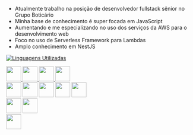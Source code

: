 * Atualmente trabalho na posição de desenvolvedor fullstack sênior no Grupo Boticário
* Minha base de conhecimento é super focada em JavaScript
* Aumentando e me especializando no uso dos serviços da AWS para o desenvolvimento web
* Foco no uso de Serverless Framework para Lambdas
* Amplo conhecimento em NestJS

[![Linguagens Utilizadas](https://github-readme-stats.vercel.app/api/top-langs/?username=anuraghazra)](https://github.com/anuraghazra/github-readme-stats)

<div display="inline_block">
<a height="40" width="40" href="https://www.typescriptlang.org/" target="_blank" rel="noreferrer" > 
<img height="40" width="40" src="https://cdn.jsdelivr.net/gh/devicons/devicon@latest/icons/javascript/javascript-original.svg" />
</a> 
<a height="40" width="40" href="https://developer.mozilla.org/en-US/docs/Web/JavaScript"/>
<img height="40" width="40" src="https://cdn.jsdelivr.net/gh/devicons/devicon@latest/icons/typescript/typescript-original.svg" />        
</a>
<a height="40" width="40" href="https://www.w3schools.com/html/">
<img height="40" width="40" src="https://cdn.jsdelivr.net/gh/devicons/devicon@latest/icons/html5/html5-original.svg" />
</a>
<a height="40" width="40" href="https://www.w3schools.com/css/default.asp"><img height="40" width="40" src="https://cdn.jsdelivr.net/gh/devicons/devicon@latest/icons/css3/css3-original.svg" /></a>

</div>
<div display="inline_block">
<img height="40" width="40" src="https://cdn.jsdelivr.net/gh/devicons/devicon@latest/icons/nestjs/nestjs-original.svg" />
<img height="40" width="40" href="teste.com" src="https://cdn.jsdelivr.net/gh/devicons/devicon@latest/icons/fastify/fastify-original.svg" />
<img height="40" width="40" src="https://cdn.jsdelivr.net/gh/devicons/devicon@latest/icons/express/express-original-wordmark.svg" />
<img height="40" width="40" src="https://cdn.jsdelivr.net/gh/devicons/devicon@latest/icons/react/react-original.svg" />
<img height="40" width="40" src="https://cdn.jsdelivr.net/gh/devicons/devicon@latest/icons/vuejs/vuejs-original.svg" />
</div>
<div display="inline_block">
<img height="40" width="40" src="https://cdn.jsdelivr.net/gh/devicons/devicon@latest/icons/mongodb/mongodb-original.svg" />
<img height="40" width="40" src="https://cdn.jsdelivr.net/gh/devicons/devicon@latest/icons/postgresql/postgresql-original.svg" />
</div>
<div display="inline_block">
<img height="40" width="40" src="https://cdn.jsdelivr.net/gh/devicons/devicon@latest/icons/apachekafka/apachekafka-original-wordmark.svg" />
</div>




          
          

